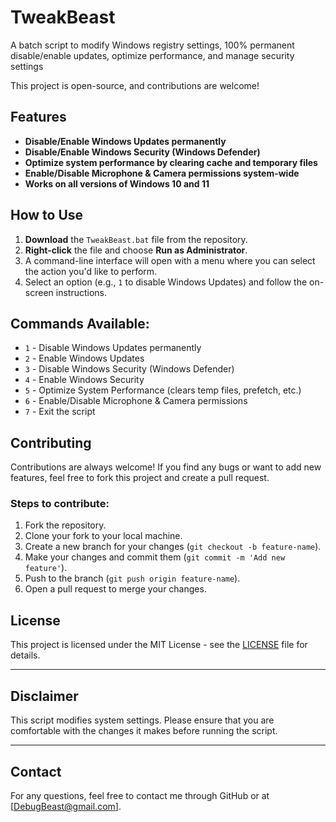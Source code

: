 # TweakBeast
A batch script to modify Windows registry settings, 100% permanent disable/enable updates, optimize performance, and manage security settings


This project is open-source, and contributions are welcome!

## Features
- **Disable/Enable Windows Updates permanently**
- **Disable/Enable Windows Security (Windows Defender)**
- **Optimize system performance by clearing cache and temporary files**
- **Enable/Disable Microphone & Camera permissions system-wide**
- **Works on all versions of Windows 10 and 11**


## How to Use

1. **Download** the `TweakBeast.bat` file from the repository.
2. **Right-click** the file and choose **Run as Administrator**.
3. A command-line interface will open with a menu where you can select the action you'd like to perform.
4. Select an option (e.g., `1` to disable Windows Updates) and follow the on-screen instructions.


## Commands Available:

- `1` - Disable Windows Updates permanently
- `2` - Enable Windows Updates
- `3` - Disable Windows Security (Windows Defender)
- `4` - Enable Windows Security
- `5` - Optimize System Performance (clears temp files, prefetch, etc.)
- `6` - Enable/Disable Microphone & Camera permissions
- `7` - Exit the script


## Contributing

Contributions are always welcome! If you find any bugs or want to add new features, feel free to fork this project and create a pull request.


### Steps to contribute:
1. Fork the repository.
2. Clone your fork to your local machine.
3. Create a new branch for your changes (`git checkout -b feature-name`).
4. Make your changes and commit them (`git commit -m 'Add new feature'`).
5. Push to the branch (`git push origin feature-name`).
6. Open a pull request to merge your changes.

## License

This project is licensed under the MIT License - see the [LICENSE](LICENSE) file for details.

---

## Disclaimer

This script modifies system settings. Please ensure that you are comfortable with the changes it makes before running the script.

---

## Contact

For any questions, feel free to contact me through GitHub or at [DebugBeast@gmail.com].
